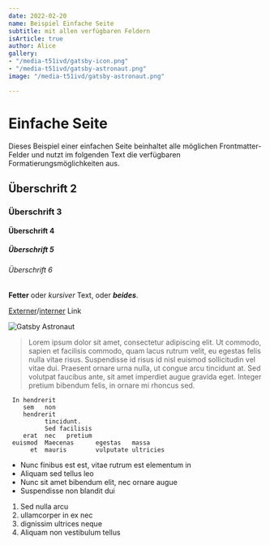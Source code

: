 ```yaml
---
date: 2022-02-20
name: Beispiel Einfache Seite
subtitle: mit allen verfügbaren Feldern
isArticle: true
author: Alice
gallery:
- "/media-t51ivd/gatsby-icon.png"
- "/media-t51ivd/gatsby-astronaut.png"
image: "/media-t51ivd/gatsby-astronaut.png"

---
```

# Einfache Seite

Dieses Beispiel einer einfachen Seite beinhaltet alle möglichen Frontmatter-Felder und nutzt im folgenden Text die verfügbaren Formatierungsmöglichkeiten aus.

## Überschrift 2

### Überschrift 3

#### Überschrift 4

##### Überschrift 5

###### Überschrift 6

**Fetter** oder _kursiver_ Text, oder **_beides_**.

[Externer](https://wikipedia.org/ "Wikipedia")/[interner](/app/profile "Profilseite") Link

![Gatsby Astronaut](/media-t51ivd/gatsby-icon.png)

> Lorem ipsum dolor sit amet, consectetur adipiscing elit. Ut commodo, sapien et facilisis commodo, quam lacus rutrum velit, eu egestas felis nulla vitae risus. Suspendisse id risus id nisl euismod sollicitudin vel vitae dui. Praesent ornare urna nulla, ut congue arcu tincidunt at. Sed volutpat faucibus ante, sit amet imperdiet augue gravida eget. Integer pretium bibendum felis, in ornare mi rhoncus sed.

     In hendrerit
        sem   non
        hendrerit
              tincidunt.
              Sed facilisis
        erat  nec   pretium
     euismod  Maecenas      egestas   massa
          et  mauris        vulputate ultricies

* Nunc finibus est est, vitae rutrum est elementum in
* Aliquam sed tellus leo
* Nunc sit amet bibendum elit, nec ornare augue
* Suspendisse non blandit dui

1. Sed nulla arcu
2. ullamcorper in ex nec
3. dignissim ultrices neque
4. Aliquam non vestibulum tellus
